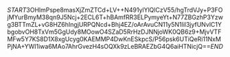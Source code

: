 $START$3OHlmPspe8masXjZmZTCd+LV++N491ylYlQlCzV55/hgTrdVJy+P3FOjMYurBmyM38qn9J5Ncj+2ECL6T+hBAmfRR3ELPymyeYt+N77ZBGzhP3Yzwg3BTTmZL+vG8HZ6hIngjURPQNcd+Bhj4EZ/oArAvuCN11y5N1lil3jyfUNvlC1YbgobvOH8TxVm5GgUdy8MOowO4SZaD5RrHzDJNNjoWK0QB6z9+MjvVTFMFw5Y7KS8D1X8xgUcyg0KAEMMP4DwKnESkpcS/P56psk6UTiQeRi11NxMPjNA+YWI1iwa6MAo7AhrGvezH4sOQXk9zLeBRAEZbG4Q6aiHTNicjQ==$END$